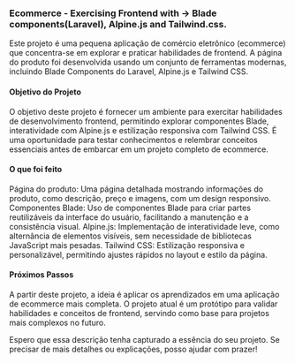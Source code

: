 ### Ecommerce - Exercising Frontend with -> Blade components(Laravel), Alpine.js and Tailwind.css. 
Este projeto é uma pequena aplicação de comércio eletrônico (ecommerce) que concentra-se em explorar e praticar habilidades de frontend. A página do produto foi desenvolvida usando um conjunto de ferramentas modernas, incluindo Blade Components do Laravel, Alpine.js e Tailwind CSS.

#### Objetivo do Projeto  
O objetivo deste projeto é fornecer um ambiente para exercitar habilidades de desenvolvimento frontend, permitindo explorar componentes Blade, interatividade com Alpine.js e estilização responsiva com Tailwind CSS. É uma oportunidade para testar conhecimentos e relembrar conceitos essenciais antes de embarcar em um projeto completo de ecommerce.

#### O que foi feito  
Página do produto: Uma página detalhada mostrando informações do produto, como descrição, preço e imagens, com um design responsivo.
Componentes Blade: Uso de componentes Blade para criar partes reutilizáveis da interface do usuário, facilitando a manutenção e a consistência visual.
Alpine.js: Implementação de interatividade leve, como alternância de elementos visíveis, sem necessidade de bibliotecas JavaScript mais pesadas.
Tailwind CSS: Estilização responsiva e personalizável, permitindo ajustes rápidos no layout e estilo da página.   

#### Próximos Passos  
A partir deste projeto, a ideia é aplicar os aprendizados em uma aplicação de ecommerce mais completa. O projeto atual é um protótipo para validar habilidades e conceitos de frontend, servindo como base para projetos mais complexos no futuro.

Espero que essa descrição tenha capturado a essência do seu projeto. Se precisar de mais detalhes ou explicações, posso ajudar com prazer!
